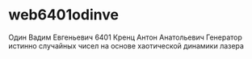 # web6401odinve
 Один Вадим Евгеньевич
 6401
Кренц Антон Анатольевич 
Генератор истинно случайных чисел на основе хаотической динамики лазера
